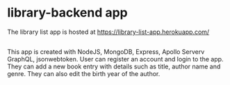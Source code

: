 # library-backend app
The library list app is hosted at https://library-list-app.herokuapp.com/

##
This app is created with NodeJS, MongoDB, Express, Apollo Serverv GraphQL, jsonwebtoken.
User can register an account and login to the app. They can add a new book entry with details such as title, author name and genre. They can also edit the birth year of the author.
